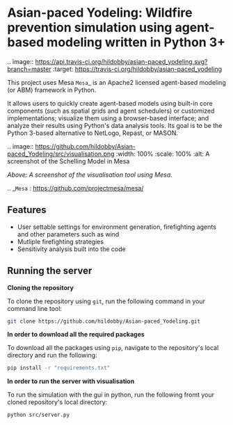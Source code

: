 Asian-paced Yodeling: Wildfire prevention simulation using agent-based modeling written in Python 3+
=========================================

.. image:: https://api.travis-ci.org/hildobby/asian-paced_yodeling.svg?branch=master
        :target: https://travis-ci.org/hildobby/asian-paced_yodeling

This project uses Mesa
  `Mesa`_ is an Apache2 licensed agent-based modeling (or ABM) framework in Python.

It allows users to quickly create agent-based models using built-in core components (such as spatial grids and agent schedulers) or customized implementations; visualize them using a browser-based interface; and analyze their results using Python's data analysis tools. Its goal is to be the Python 3-based alternative to NetLogo, Repast, or MASON.


.. image:: https://github.com/hildobby/Asian-paced_Yodeling/src/visualisation.png
   :width: 100%
   :scale: 100%
   :alt: A screenshot of the Schelling Model in Mesa

*Above: A screenshot of the visualisation tool using Mesa.*

.. _`Mesa` : https://github.com/projectmesa/mesa/


Features
------------

* User settable settings for environment generation, firefighting agents and other parameters such as wind
* Mutliple firefighting strategies
* Sensitivity analysis built into the code

Running the server
------------

**Cloning the repository**

To clone the repository using `git`, run the following command in your command line tool:
```bash
git clone https://github.com/hildobby/Asian-paced_Yodeling.git
```

**In order to download all the required packages**

To download all the packages using `pip`, navigate to the repository's local directory and run the following:
```bash
pip install -r "requirements.txt"
```
**In order to run the server with visualisation**

To run the simulation with the gui in python, run the following fromt your cloned repository's local directory:
```bash
python src/server.py
```
